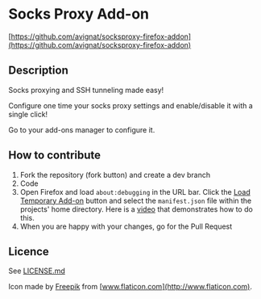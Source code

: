 # Socks Proxy Add-on

[https://github.com/avignat/socksproxy-firefox-addon](https://github.com/avignat/socksproxy-firefox-addon)

## Description

Socks proxying and SSH tunneling made easy!

Configure one time your socks proxy settings and enable/disable it with a single click!

Go to your add-ons manager to configure it.

## How to contribute

1. Fork the repository (fork button) and create a dev branch
2. Code 
3. Open Firefox and load `about:debugging` in the URL bar. Click the
   [Load Temporary Add-on](https://developer.mozilla.org/Add-ons/WebExtensions/Temporary_Installation_in_Firefox)
   button and select the `manifest.json` file within the projects' home directory.
   Here is a [video](https://youtu.be/cer9EUKegG4) that demonstrates how to do this.
4. When you are happy with your changes, go for the Pull Request

## Licence

See [LICENSE.md](./LICENSE.md)

Icon made by [Freepik](http://www.freepik.com) from [www.flaticon.com](http://www.flaticon.com).

